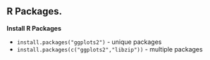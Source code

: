 ## R Packages.

**Install R Packages**
* ```install.packages("ggplots2")```				- unique packages
* ```install.packages(c("ggplots2","libzip"))```	- multiple packages